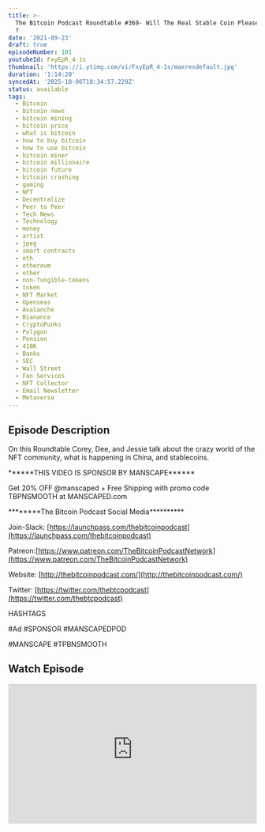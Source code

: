 ```yaml
---
title: >-
  The Bitcoin Podcast Roundtable #369- Will The Real Stable Coin Please Show Up
  ?
date: '2021-09-23'
draft: true
episodeNumber: 101
youtubeId: FxyEpR_4-1s
thumbnail: 'https://i.ytimg.com/vi/FxyEpR_4-1s/maxresdefault.jpg'
duration: '1:14:20'
syncedAt: '2025-10-06T18:34:57.229Z'
status: available
tags:
  - Bitcoin
  - bitcoin news
  - bitcoin mining
  - bitcoin price
  - what is bitcoin
  - how to buy bitcoin
  - how to use bitcoin
  - bitcoin miner
  - bitcoin millionaire
  - bitcoin future
  - bitcoin crashing
  - gaming
  - NFT
  - Decentralize
  - Peer to Peer
  - Tech News
  - Technology
  - money
  - artist
  - jpeg
  - smart contracts
  - eth
  - ethereum
  - ether
  - non-fungible-tokens
  - token
  - NFT Market
  - Openseas
  - Avalanche
  - Bianance
  - CryptoPunks
  - Polygon
  - Pension
  - 410K
  - Banks
  - SEC
  - Wall Street
  - Fan Services
  - NFT Collector
  - Email Newsletter
  - Metaverse
---
```

## Episode Description

On this Roundtable Corey, Dee, and Jessie talk about the crazy world of the NFT community, what is happening in China, and stablecoins.  
  
\*\*\*\*\*\*THIS VIDEO IS SPONSOR BY MANSCAPE\*\*\*\*\*\*   
Get 20% OFF @manscaped + Free Shipping with promo code TBPNSMOOTH at MANSCAPED.com   
  
\*\*\*\*\*\*\*\*The Bitcoin Podcast Social Media\*\*\*\*\*\*\*\*\*\*  
Join-Slack: [https://launchpass.com/thebitcoinpodcast](https://launchpass.com/thebitcoinpodcast)  
Patreon:[https://www.patreon.com/TheBitcoinPodcastNetwork](https://www.patreon.com/TheBitcoinPodcastNetwork)  
Website: [http://thebitcoinpodcast.com/](http://thebitcoinpodcast.com/)  
Twitter: [https://twitter.com/thebtcpodcast](https://twitter.com/thebtcpodcast)  
HASHTAGS  
#Ad #SPONSOR #MANSCAPEDPOD  
#MANSCAPE #TPBNSMOOTH

## Watch Episode

<div style="position: relative; padding-bottom: 56.25%; height: 0; overflow: hidden;">
  <iframe
    src="https://www.youtube-nocookie.com/embed/FxyEpR_4-1s"
    style="position: absolute; top: 0; left: 0; width: 100%; height: 100%;"
    frameborder="0"
    allow="accelerometer; autoplay; clipboard-write; encrypted-media; gyroscope; picture-in-picture"
    allowfullscreen
  ></iframe>
</div>

